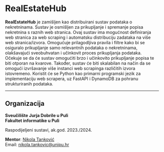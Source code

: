 # RealEstateHub

**RealEstateHub** je zamišljen kao distribuirani sustav podataka o nekretninama. Sustav je osmišljen za prikupljanje i spremanje popisa nekretnina s raznih web stranica. Ovaj sustav ima mogućnost definiranja web stranica za web scraping i automatsku distribuciju zadataka na više web stranica/izvora. Omogućuje prilagodljiva pravila i filtre kako bi se osiguralo prikupljanje samo relevantnih podataka o nekretninama, olakšavajući sveobuhvatan i učinkovit proces prikupljanja podataka. Očekuje se da će sustav omogućiti brzo i učinkovito prikupljanje popisa te biti otporan na kvarove. Također, sustav će biti skalabilan na način da se omogući izvršavanje više instanci web scrapinga različitih izvora istovremeno. Koristit će se Python kao primarni programski jezik za implementaciju web scrapera, uz FastAPI i DynamoDB za pohranu strukturiranih podataka.

---

## Organizacija

**Sveučilište Jurja Dobrile u Puli**  
**Fakultet informatike u Puli**

Raspodijeljeni sustavi, ak.god. 2023./2024.

**Mentor**: [Nikola Tanković](https://fipu.unipu.hr/fipu/nikola.tankovic)  
Email: [nikola.tankovic@unipu.hr](mailto:nikola.tankovic@unipu.hr)

